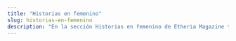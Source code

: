 ```yaml
---
title: "Historias en femenino"
slug: historias-en-femenino
description: "En la sección Historias en femenino de Etheria Magazine tratamos de recuperar historias y anécdotas curiosas de mujeres que han marcado un hito en su campo."
---
```



